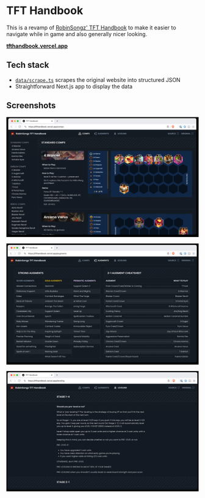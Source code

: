 # TFT Handbook

This is a revamp of [RobinSongz' TFT Handbook](https://tfthandbook.com/) to make
it easier to navigate while in game and also generally nicer looking.

[**tfthandbook.vercel.app**](https://tfthandbook.vercel.app)

## Tech stack

- [`data/scrape.ts`](data/scrape.ts) scrapes the original website into
  structured JSON
- Straightforward Next.js app to display the data

## Screenshots

![](screenshots/screenshot1.png)

![](screenshots/screenshot2.png)

![](screenshots/screenshot3.png)
